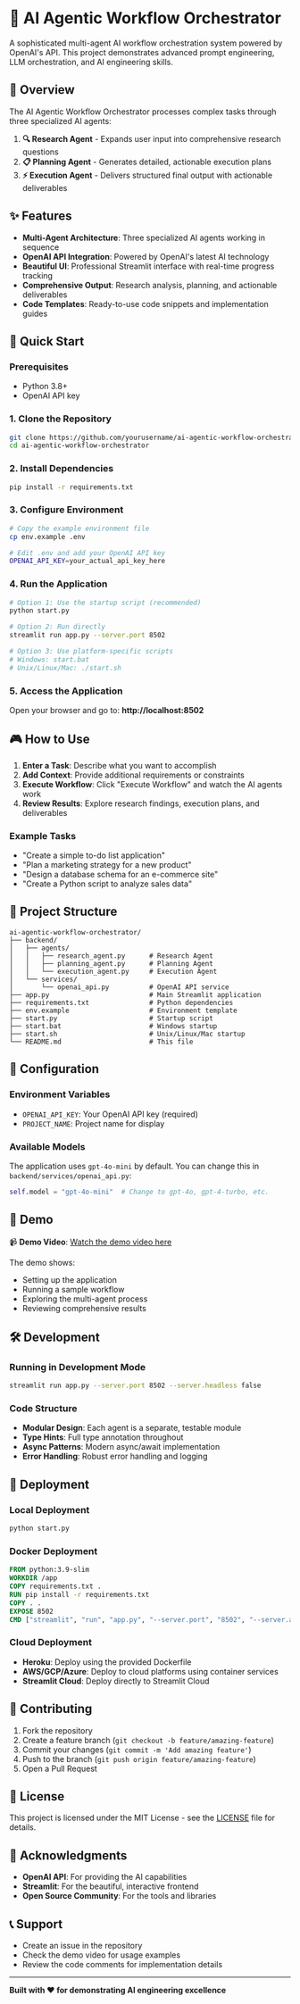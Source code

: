 # 🤖 AI Agentic Workflow Orchestrator

A sophisticated multi-agent AI workflow orchestration system powered by OpenAI's API. This project demonstrates advanced prompt engineering, LLM orchestration, and AI engineering skills.

## 🎯 Overview

The AI Agentic Workflow Orchestrator processes complex tasks through three specialized AI agents:

1. **🔍 Research Agent** - Expands user input into comprehensive research questions
2. **📋 Planning Agent** - Generates detailed, actionable execution plans  
3. **⚡ Execution Agent** - Delivers structured final output with actionable deliverables

## ✨ Features

- **Multi-Agent Architecture**: Three specialized AI agents working in sequence
- **OpenAI API Integration**: Powered by OpenAI's latest AI technology
- **Beautiful UI**: Professional Streamlit interface with real-time progress tracking
- **Comprehensive Output**: Research analysis, planning, and actionable deliverables
- **Code Templates**: Ready-to-use code snippets and implementation guides

## 🚀 Quick Start

### Prerequisites
- Python 3.8+
- OpenAI API key

### 1. Clone the Repository
```bash
git clone https://github.com/yourusername/ai-agentic-workflow-orchestrator.git
cd ai-agentic-workflow-orchestrator
```

### 2. Install Dependencies
```bash
pip install -r requirements.txt
```

### 3. Configure Environment
```bash
# Copy the example environment file
cp env.example .env

# Edit .env and add your OpenAI API key
OPENAI_API_KEY=your_actual_api_key_here
```

### 4. Run the Application
```bash
# Option 1: Use the startup script (recommended)
python start.py

# Option 2: Run directly
streamlit run app.py --server.port 8502

# Option 3: Use platform-specific scripts
# Windows: start.bat
# Unix/Linux/Mac: ./start.sh
```

### 5. Access the Application
Open your browser and go to: **http://localhost:8502**

## 🎮 How to Use

1. **Enter a Task**: Describe what you want to accomplish
2. **Add Context**: Provide additional requirements or constraints
3. **Execute Workflow**: Click "Execute Workflow" and watch the AI agents work
4. **Review Results**: Explore research findings, execution plans, and deliverables

### Example Tasks
- "Create a simple to-do list application"
- "Plan a marketing strategy for a new product"
- "Design a database schema for an e-commerce site"
- "Create a Python script to analyze sales data"

## 📁 Project Structure

```
ai-agentic-workflow-orchestrator/
├── backend/
│   ├── agents/
│   │   ├── research_agent.py      # Research Agent
│   │   ├── planning_agent.py      # Planning Agent
│   │   └── execution_agent.py     # Execution Agent
│   └── services/
│       └── openai_api.py          # OpenAI API service
├── app.py                         # Main Streamlit application
├── requirements.txt               # Python dependencies
├── env.example                    # Environment template
├── start.py                       # Startup script
├── start.bat                      # Windows startup
├── start.sh                       # Unix/Linux/Mac startup
└── README.md                      # This file
```

## 🔧 Configuration

### Environment Variables
- `OPENAI_API_KEY`: Your OpenAI API key (required)
- `PROJECT_NAME`: Project name for display

### Available Models
The application uses `gpt-4o-mini` by default. You can change this in `backend/services/openai_api.py`:
```python
self.model = "gpt-4o-mini"  # Change to gpt-4o, gpt-4-turbo, etc.
```

## 🎥 Demo

📹 **Demo Video**: [Watch the demo video here](demo.mp4)

The demo shows:
- Setting up the application
- Running a sample workflow
- Exploring the multi-agent process
- Reviewing comprehensive results

## 🛠️ Development

### Running in Development Mode
```bash
streamlit run app.py --server.port 8502 --server.headless false
```

### Code Structure
- **Modular Design**: Each agent is a separate, testable module
- **Type Hints**: Full type annotation throughout
- **Async Patterns**: Modern async/await implementation
- **Error Handling**: Robust error handling and logging

## 🚀 Deployment

### Local Deployment
```bash
python start.py
```

### Docker Deployment
```dockerfile
FROM python:3.9-slim
WORKDIR /app
COPY requirements.txt .
RUN pip install -r requirements.txt
COPY . .
EXPOSE 8502
CMD ["streamlit", "run", "app.py", "--server.port", "8502", "--server.address", "0.0.0.0"]
```

### Cloud Deployment
- **Heroku**: Deploy using the provided Dockerfile
- **AWS/GCP/Azure**: Deploy to cloud platforms using container services
- **Streamlit Cloud**: Deploy directly to Streamlit Cloud

## 🤝 Contributing

1. Fork the repository
2. Create a feature branch (`git checkout -b feature/amazing-feature`)
3. Commit your changes (`git commit -m 'Add amazing feature'`)
4. Push to the branch (`git push origin feature/amazing-feature`)
5. Open a Pull Request

## 📝 License

This project is licensed under the MIT License - see the [LICENSE](LICENSE) file for details.

## 🙏 Acknowledgments

- **OpenAI API**: For providing the AI capabilities
- **Streamlit**: For the beautiful, interactive frontend
- **Open Source Community**: For the tools and libraries

## 📞 Support

- Create an issue in the repository
- Check the demo video for usage examples
- Review the code comments for implementation details

---

**Built with ❤️ for demonstrating AI engineering excellence**
